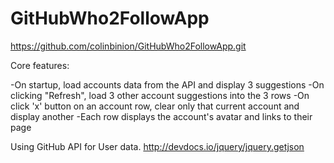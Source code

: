 # GitHubWho2FollowApp

https://github.com/colinbinion/GitHubWho2FollowApp.git

Core features:

  -On startup, load accounts data from the API and display 3 suggestions
  -On clicking "Refresh", load 3 other account suggestions into the 3 rows
  -On click 'x' button on an account row, clear only that current account and display another
  -Each row displays the account's avatar and links to their page

Using GitHub API for User data.
  http://devdocs.io/jquery/jquery.getjson

  
